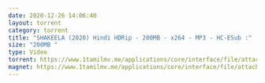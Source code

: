 ```yaml
---
date: 2020-12-26 14:06:40
layout: torrent
category: torrent
title: "SHAKEELA (2020) Hindi HDRip - 200MB - x264 - MP3 - HC-ESub :"
size: "200MB "
type: Video
torrent: https://www.1tamilmv.me/applications/core/interface/file/attachment.php?id=70710
magnet: https://www.1tamilmv.me/applications/core/interface/file/attachment.php?id=70710
---
```

